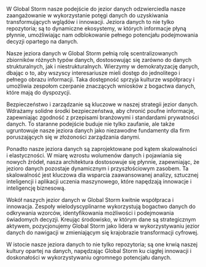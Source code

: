 W Global Storm nasze podejście do jezior danych odzwierciedla nasze zaangażowanie w wykorzystanie potęgi danych do uzyskiwania transformujących wglądów i innowacji. Jeziora danych to nie tylko repozytoria; są to dynamiczne ekosystemy, w których informacje płyną płynnie, umożliwiając nam odblokowanie pełnego potencjału podejmowania decyzji opartego na danych.

Nasze jeziora danych w Global Storm pełnią rolę scentralizowanych zbiorników różnych typów danych, dostosowując się zarówno do danych strukturalnych, jak i niestrukturalnych. Wierzymy w demokratyzację danych, dbając o to, aby wszyscy interesariusze mieli dostęp do jednolitego i pełnego obrazu informacji. Taka dostępność sprzyja kulturze współpracy i umożliwia zespołom czerpanie znaczących wniosków z bogactwa danych, które mają do dyspozycji.

Bezpieczeństwo i zarządzanie są kluczowe w naszej strategii jezior danych. Wdrażamy solidne środki bezpieczeństwa, aby chronić poufne informacje, zapewniając zgodność z przepisami branżowymi i standardami prywatności danych. To staranne podejście buduje nie tylko zaufanie, ale także ugruntowuje nasze jeziora danych jako niezawodne fundamenty dla firm poruszających się w złożoności zarządzania danymi.

Ponadto nasze jeziora danych są zaprojektowane pod kątem skalowalności i elastyczności. W miarę wzrostu wolumenów danych i pojawiania się nowych źródeł, nasza architektura dostosowuje się płynnie, zapewniając, że jezioro danych pozostaje dynamicznym i przyszłościowym zasobem. Ta skalowalność jest kluczowa dla wsparcia zaawansowanej analizy, sztucznej inteligencji i aplikacji uczenia maszynowego, które napędzają innowacje i inteligencję biznesową.

Wokół naszych jezior danych w Global Storm kwitnie współpraca i innowacja. Zespoły wielodyscyplinarne wykorzystują bogactwo danych do odkrywania wzorców, identyfikowania możliwości i podejmowania świadomych decyzji. Kreując środowisko, w którym dane są strategicznym aktywem, pozycjonujemy Global Storm jako lidera w wykorzystywaniu jezior danych do nawigacji w zmieniającym się krajobrazie transformacji cyfrowej.

W istocie nasze jeziora danych to nie tylko repozytoria; są one krwią naszej kultury opartej na danych, napędzając Global Storm ku ciągłej innowacji i doskonałości w wykorzystywaniu ogromnego potencjału danych.